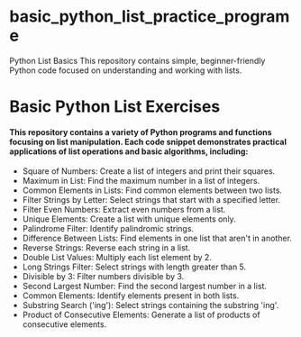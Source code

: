 # basic_python_list_practice_programe
Python List Basics This repository contains simple, beginner-friendly Python code focused on understanding and working with lists.

# Basic Python List Exercises
#### This repository contains a variety of Python programs and functions focusing on list manipulation. Each code snippet demonstrates practical applications of list operations and basic algorithms, including:

- Square of Numbers: Create a list of integers and print their squares.
- Maximum in List: Find the maximum number in a list of integers.
- Common Elements in Lists: Find common elements between two lists.
- Filter Strings by Letter: Select strings that start with a specified letter.
- Filter Even Numbers: Extract even numbers from a list.
- Unique Elements: Create a list with unique elements only.
- Palindrome Filter: Identify palindromic strings.
- Difference Between Lists: Find elements in one list that aren't in another.
- Reverse Strings: Reverse each string in a list.
- Double List Values: Multiply each list element by 2.
- Long Strings Filter: Select strings with length greater than 5.
- Divisible by 3: Filter numbers divisible by 3.
- Second Largest Number: Find the second largest number in a list.
- Common Elements: Identify elements present in both lists.
- Substring Search ('ing'): Select strings containing the substring 'ing'.
- Product of Consecutive Elements: Generate a list of products of consecutive elements.

